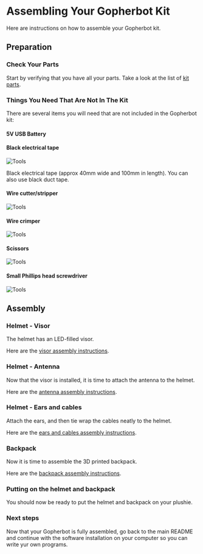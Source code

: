 # Assembling Your Gopherbot Kit

Here are instructions on how to assemble your Gopherbot kit.

## Preparation

### Check Your Parts

Start by verifying that you have all your parts. Take a look at the list of [kit parts](./KIT.md).

### Things You Need That Are Not In The Kit

There are several items you will need that are not included in the Gopherbot kit:

#### 5V USB Battery

#### Black electrical tape

![Tools](./images/tools/tape.png)

Black electrical tape (approx 40mm wide and 100mm in length). You can also use black duct tape.

#### Wire cutter/stripper

![Tools](./images/tools/cutter.png)

#### Wire crimper

![Tools](./images/tools/crimper.png)

#### Scissors

![Tools](./images/tools/scissors.png)

#### Small Phillips head screwdriver

![Tools](./images/tools/screwdriver.png)

## Assembly

### Helmet - Visor

The helmet has an LED-filled visor.

Here are the [visor assembly instructions](./visor.md).

### Helmet - Antenna

Now that the visor is installed, it is time to attach the antenna to the helmet.

Here are the [antenna assembly instructions](./antenna.md).

### Helmet - Ears and cables

Attach the ears, and then tie wrap the cables neatly to the helmet.

Here are the [ears and cables assembly instructions](./ears-cables.md).

### Backpack

Now it is time to assemble the 3D printed backpack.

Here are the [backpack assembly instructions](.backpack.md).

### Putting on the helmet and backpack

You should now be ready to put the helmet and backpack on your plushie.

### Next steps

Now that your Gopherbot is fully assembled, go back to the main README and continue with the software installation on your computer so you can write yur own programs.
